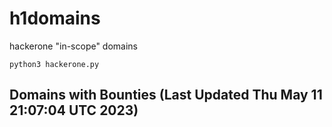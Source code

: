 # h1domains
hackerone "in-scope" domains

`python3 hackerone.py`
## Domains with Bounties (Last Updated Thu May 11 21:07:04 UTC 2023)
```

```
